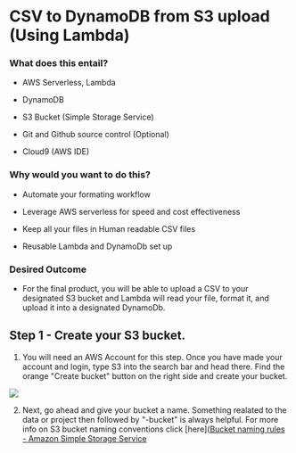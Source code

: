 # CSV to DynamoDB from S3 upload (Using Lambda)

### What does this entail?

- AWS Serverless, Lambda

- DynamoDB

- S3 Bucket (Simple Storage Service)

- Git and Github  source control (Optional)

- Cloud9 (AWS IDE)

### Why would you want to do this?

- Automate your formating workflow

- Leverage AWS serverless for speed and cost effectiveness

- Keep all your files in Human readable CSV files

- Reusable Lambda and DynamoDb set up

### Desired Outcome

- For the final product, you will be able to upload a CSV to your designated S3 bucket and Lambda will read your file, format it, and upload it into a designated DynamoDb. 



## Step 1 - Create your S3 bucket.

1.  You will need an AWS Account for this step. Once you have made your account and login, type S3 into the search bar and head there. Find the  orange "Create bucket" button on the right side and create your bucket.  
   
   
   
   ![](C:\Portfolio\Amazon%20Projects\Test%20-%20S3-Lambda-DynamoDB\Read%20Me%20Screenshots\createS3bucket.jpg)  
   
   

2. Next, go ahead and give your bucket a name. Something realated to the data or project then followed by "-bucket" is always helpful. For more info on S3 bucket naming conventions click [here]([Bucket naming rules - Amazon Simple Storage Service</title><meta name="viewport" content="width=device-width,initial-scale=1" /><meta name="assets_root" content="/assets" /><meta name="target_state" content="bucketnamingrules" /><meta name="default_state" content="bucketnamingrules" /><link rel="icon" type="image/ico" href="/assets/images/favicon.ico" /><link rel="shortcut icon" type="image/ico" href="/assets/images/favicon.ico" /><link rel="canonical" href="https://docs.aws.amazon.com/AmazonS3/latest/userguide/bucketnamingrules.html" /><meta name="description" content="Learn about the rules for naming Amazon S3 buckets." /><meta name="deployment_region" content="IAD" /><meta name="product" content="Amazon Simple Storage Service" /><meta name="guide" content="User Guide" /><meta name="abstract" content="Learn how to use Amazon Simple Storage Service (Amazon S3) to store and retrieve any amount of data from anywhere. This guide explains Amazon S3 concepts, such as buckets, objects, and related configurations, and includes code examples for common operations." /><meta name="guide-locale" content="en_us" /><meta name="tocs" content="toc-contents.json" /><meta name="feedback-item" content="S3" /><meta name="this_doc_product" content="Amazon Simple Storage Service" /><meta name="this_doc_guide" content="User Guide" /><script defer="" src="/assets/r/vendor4.js?version=2021.12.02"></script><script defer="" src="/assets/r/vendor3.js?version=2021.12.02"></script><script defer="" src="/assets/r/vendor1.js?version=2021.12.02"></script><script defer="" src="/assets/r/awsdocs-common.js?version=2021.12.02"></script><script defer="" src="/assets/r/awsdocs-doc-page.js?version=2021.12.02"></script><link href="/assets/r/vendor4.css?version=2021.12.02" rel="stylesheet" /><link href="/assets/r/awsdocs-common.css?version=2021.12.02" rel="stylesheet" /><link href="/assets/r/awsdocs-doc-page.css?version=2021.12.02" rel="stylesheet" /><script async="" id="awsc-panorama-bundle" type="text/javascript" src="https://prod.pa.cdn.uis.awsstatic.com/panorama-nav-init.js" data-config="{'appEntity':'aws-documentation','region':'us-east-1','service':'s3'}"></script><meta id="panorama-serviceSubSection" value="User Guide" /><meta id="panorama-serviceConsolePage" value="Bucket naming rules" /></head><body ng-csp="no-unsafe-eval" class="awsdocs awsui"><div class="awsdocs-container"><awsdocs-header></awsdocs-header><awsui-app-layout id="app-layout" class="awsui-util-no-gutters" ng-controller="ContentController as $ctrl" header-selector="awsdocs-header" navigation-hide="false" navigation-width="$ctrl.navWidth" navigation-open="$ctrl.navOpen" navigation-change="$ctrl.onNavChange($event)" tools-hide="$ctrl.hideTools" tools-width="$ctrl.toolsWidth" tools-open="$ctrl.toolsOpen" tools-change="$ctrl.onToolsChange($event)"><div id="guide-toc" dom-region="navigation"><awsdocs-toc></awsdocs-toc></div><div id="main-column" dom-region="content" tabindex="-1"><awsdocs-view class="awsdocs-view"><div id="awsdocs-content"><head><title>Bucket naming rules - Amazon Simple Storage Service](https://docs.aws.amazon.com/AmazonS3/latest/userguide/bucketnamingrules.html))(One thing to note, names must be globally unique, so time to be creative!)
   
   ![](C:\Portfolio\Amazon%20Projects\Test%20-%20S3-Lambda-DynamoDB\Read%20Me%20Screenshots\CreateBucketScreenshot.PNG)  
   
   

3. The Default settings for your bucket are okay so once you have picked out a name, head to the bottom of the page and click the orange "Create bucket" button again.  
   
   

## Step 2 - Create Cloud9 Environment

1. These steps are very similar to creating your S3 bucket. Navigate to "Cloud9" using the AWS searchbar inside your account. In the same spot as the "Create bucket" button from the previous step, there should be an orange "Create enviromnet" button.

2. Again, you will have to create a name and the defualt settings are good for this project. Just make sure you are using "t2.micro" as your EC2 instance type so that you don't inccur any charges. Click create at the bottom.  
   
   
   
   ![](C:\Portfolio\Amazon%20Projects\Test%20-%20S3-Lambda-DynamoDB\Read%20Me%20Screenshots\InstanceTypeScreenShot.PNG)  

3. AWS will start creating your enviorment, this may take a few minutes. Click on your environment, once it is finished it will show a green "Ready" status check and you can click the "Open in Cloud9" button in the top right.    
   
   
   
   ![](C:\Portfolio\Amazon%20Projects\Test%20-%20S3-Lambda-DynamoDB\Read%20Me%20Screenshots\OpenCloud9.PNG)

4. Your Cloud9 environment is now ready to go! We will be using the terminal at the bottom to set up our DynamoDb table and source control ()
   
   

## Step 3 - Create your DynamoDb Table

1.  In order to create our DynamoDB table, we are going to use the AWS CLI in Cloud9. If you would rather set up your table using the AWS Management Console (How we set up our S3 bucket) that also works but won't be covered here. 

2. There are many options to creating a table, if you would like to view them all, you can [[create-table &mdash; AWS CLI 1.27.49 Command Reference](https://docs.aws.amazon.com/cli/latest/reference/dynamodb/create-table.html)](here). What you need will depend on the data you want to read. I will be using the required commands plus "provisioned throughput" and "region". 

3.  <img title="" src="file:///C:/Portfolio/Amazon%20Projects/Test%20-%20S3-Lambda-DynamoDB/Read%20Me%20Screenshots/CreateDynamoDb.PNG" alt="" width="670">
   
   All of this needs to be called in the same command, so I will walk through what each section means then you can customize to your needs.

4. Start off with the command and follow it with the table name. This can be anything you need. 

5. Attribute-Definitions: This describes the attritube for the key schema in the table. It is followed by its data type. In my case, both are "S" for string. The other two options are "N" for number and "B" for Binary. 

6. Key-Schema: This defines what will be your Partition and Sort Key. Only a partition key is needed but a sort key can be added to help orgainze/search for data. In my case, ShipClass is my Partition key (HASH) and Registry is my sort key (RANGE). When choosing your Partition key it is best to choose something that is somewhat balanced in distribution across the dataset. You can find an in depth guide for choosing a Partition key [here].([Choosing the Right DynamoDB Partition Key | AWS Database Blog](https://aws.amazon.com/blogs/database/choosing-the-right-dynamodb-partition-key/))

7. Finally, I add "provisioned throughput" and "region" commands just as a safe guard. The recommend RCUs and WCUs are 5 for free tier, but this will increase with the size and scope of your data set. It is always important to make sure you are operating in the same region or else it can cause unneccesary problems.

  

## Step 4 - Creating your Lambda Function

1. This is where the heavy lifting of the project is done. I will break down the Lambda function into parts and explain each one. First you will need to create your Lambda function in the AWS Mangemnet Console. Here you will give it a name and need to change the Runtime to "Python 3.9". After that, create the function.
   
   ![](C:\Portfolio\Amazon%20Projects\Test%20-%20S3-Lambda-DynamoDB\Read%20Me%20Screenshots\CreateLambdaFunc.PNG)

2. You should be taken too this screen, this is where we will put our code.
   
   ![](C:\Portfolio\Amazon%20Projects\Test%20-%20S3-Lambda-DynamoDB\Read%20Me%20Screenshots\LambdaStartScreen.PNG)

3.  Let's look at the first snippet of our code. These are the imported python libraries that we will need for this project. CSV library will help us read our csv file. Boto3 library will let us use python aws commands. 
   
   ```python
   import csv
   import boto3
   ```

4. Here we first define our Partition and Sort keys. Next we define our Lambda Function. Specify the region we are in. And finally, initialize an empyt list that we will use later for our CSV file.  (All other code should be under lambda_handler)
   
   ```python
   PARTITION_KEY = "ShipClass"
   SORT_KEY = "Registry"
   
   def lambda_handler(event, context):
       region = "us-east-1"
       record_list = []
   ```

5. Next, we need to define our resources. We create our classes for s3 and dynamodb through boto3 in the top two lines. After that we specifiy the bucket name and key which we will be pulling from. 
   
   ```python
   s3 = boto3.client("s3")
   dynamodb = boto3.client("dynamodb", region_name = region)
       
   bucket = event["Records"][0]["s3"]["bucket"]["name"]
   key = event["Records"][0]["s3"]["object"]["key"]
   ```

6. Our next step is to actually read the CSV file. First, we get the csv file using the s3.get_object command. Next we assign that file to our empty list and read it. Lastly, utilize our CSV library by passing in our csv file using the "record_list" we just stored it in. It is important to note that I used ".DictReader" here beause my data set included headers. If your data set doesn't include headers then just use ".Reader"
   
   ```python
   csv_file = s3.get_object(Bucket = bucket, Key = key)
   
   record_list = csv_file["Body"].read().decode("utf-8").split("\n")
   
   csv_reader = csv.DictReader(record_list, delimiter=",", quotechar='"')
   ```

7. For the last part of code, we will use a for loop to format all of the data and import it into dynamoDB. At the start of the for loop we separate the data in the 4 desired categories. In my case, it is name, registry, ship_class, and description. 
   
   Now it is time to put our data into dynamodb! The two required parameters for the Put_Item command are TableName and Item. TableName is straight forward, so lets dive into Put_Item. 
   
   Inside Item, We feed our separated data into their prospective categories. The most important aspect to note is the Partition and Sort key variables. If you just put strings for "registry" and "ship_class" dyanmoDb will overwrite your data. When this happens only the last item from your data set will appear in DynamoDb. This is becuase either the Partition Key or Sort Key needs to be unique for it to count as a new piece of data. If this fails, the try block prints us back "Failed".
   
   ```python
   for row in csv_reader:
       name = row["name"]
       registry = row["registry"]
       ship_class = row["ship_class"]
       description = row["description"]
       
       try:
           add_to_db = dynamodb.put_item(
               TableName = "Starships"
               Item = {
                   "name" : {"S" : str(name)},
                   SORT_KEY : {"S" : str(registry)},
                   PARTITION_KEY : {"S" : str(ship_class)},
                   "description" : {"S" : str(description)},
                       })
       except Exception as e: 
           print("Failed")
   ```

8.  Finally, hook up your S3 bucket to your lambda function. Above your code click the "+ Add trigger" button. Next pick S3, and the name of the bucket that you will be uploading to. 

## Step 5 - Using Git and Github (Optional)

1. If you would like to upload your code/steps to github you can do that through Cloud9

2. In the terminal, run the commands
   
   ```bash
   git config --global user.name "YourUsername"
   git config --global user.email "YourEmail"
   
   
   git clone "URLforREPO"
   ```

3. Next, you will be asked for your username and password. Enter your github username and use a Github PAT (Personal Access Token) for your password.

4. Finally, lets commit your changes. After these commands your github will be up to date!
   
   ```bash
   git add .
   git commit -m "Your commit message"
   git push
   ```

# That's all fokes! Thank you for taking the time to read my guide and I hope it helped!
